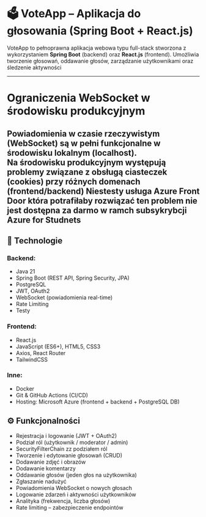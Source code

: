 # 🗳️ VoteApp – Aplikacja do głosowania (Spring Boot + React.js)

VoteApp to pełnoprawna aplikacja webowa typu full-stack stworzona z wykorzystaniem **Spring Boot** (backend) oraz **React.js** (frontend). Umożliwia tworzenie głosowań, oddawanie głosów, zarządzanie użytkownikami oraz śledzenie aktywności

---
#  Ograniczenia WebSocket w środowisku produkcyjnym

Powiadomienia w czasie rzeczywistym (WebSocket) są w pełni funkcjonalne w środowisku **lokalnym (localhost)**.  
Na środowisku produkcyjnym występują problemy związane z obsługą ciasteczek (cookies) przy różnych domenach (frontend/backend)
Niestesty usługa Azure Front Door która potrafiłaby rozwiązać ten problem nie jest dostępna za darmo w ramch subsykrybcji Azure for Studnets
---

## 🔧 Technologie

### Backend:
- Java 21
- Spring Boot (REST API, Spring Security, JPA)
- PostgreSQL
- JWT, OAuth2
- WebSocket (powiadomienia real-time)
- Rate Limiting
- Testy

### Frontend:
- React.js
- JavaScript (ES6+), HTML5, CSS3
- Axios, React Router
- TailwindCSS

### Inne:
- Docker
- Git & GitHub Actions (CI/CD)
- Hosting: Microsoft Azure (frontend + backend + PostgreSQL DB)

## ⚙️ Funkcjonalności

-  Rejestracja i logowanie (JWT + OAuth2)
-  Podział ról (użytkownik / moderator / admin)
-  SecurityFilterChain zz podziałem ról
-  Tworzenie i edytowanie głosowań (CRUD)
-  Dodawanie zdjęć i obrazów
-  Dodawanie komentarzy
-  Oddawanie głosów (jeden głos na użytkownika)
-  Zgłaszanie nadużyć
-  Powiadomienia WebSocket o nowych głosach
-  Logowanie zdarzeń i aktywności użytkowników
-  Analityka (frekwencja, liczba głosów)
-  Rate limiting – zabezpieczenie endpointów
